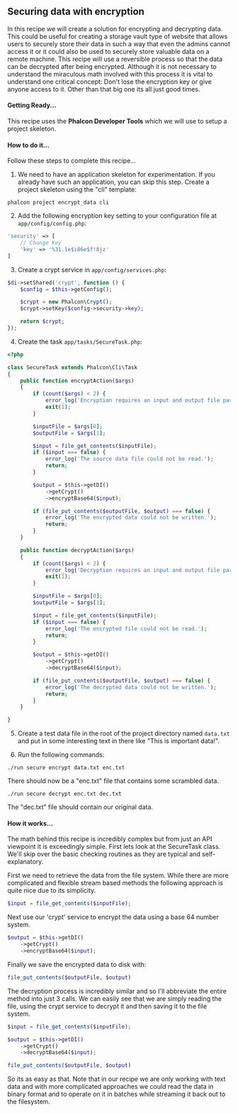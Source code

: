 
## Securing data with encryption

In this recipe we will create a solution for encrypting and decrypting data.  This could be useful for creating a storage vault type of website that allows users to securely store their data in such a way that even the admins cannot access it or it could also be used to securely store valuable data on a remote machine.  This recipe will use a reversible process so that the data can be decrypted after being encrypted.  Although it is not necessary to understand the miraculous math involved with this process it is vital to understand one critical concept: Don't lose the encryption key or give anyone access to it.  Other than that big one its all just good times.

#### Getting Ready...

This recipe uses the **Phalcon Developer Tools** which we will use to setup a project skeleton.

#### How to do it...
Follow these steps to complete this recipe…

1) We need to have an application skeleton for experimentation.  If you already have such an application, you can skip this step. Create a project skeleton using the "cli" template:

`phalcon project encrypt_data cli`

2) Add the following encryption key setting to your configuration file at `app/config/config.php`:

```php
'security' => [
    // Change Key
    'key' => '%31.1e$i86e$f!8jz'
]
```

3) Create a crypt service in `app/config/services.php`:

```php
$di->setShared('crypt', function () {
    $config = $this->getConfig();

    $crypt = new Phalcon\Crypt();
    $crypt->setKey($config->security->key);

    return $crypt;
});
```

4) Create the task `app/tasks/SecureTask.php`:

```php
<?php

class SecureTask extends Phalcon\Cli\Task
{
    public function encryptAction($args)
    {
        if (count($args) < 2) {
            error_log('Encryption requires an input and output file parameter.');
            exit(1);
        }

        $inputFile = $args[0];
        $outputFile = $args[1];

        $input = file_get_contents($inputFile);
        if ($input === false) {
            error_log('The source data file could not be read.');
            return;
        }

        $output = $this->getDI()
            ->getCrypt()
            ->encryptBase64($input);

        if (file_put_contents($outputFile, $output) === false) {
            error_log('The encrypted data could not be written.');
            return;
        }
    }

    public function decryptAction($args)
    {
        if (count($args) < 2) {
            error_log('Decryption requires an input and output file parameter.');
            exit(1);
        }

        $inputFile = $args[0];
        $outputFile = $args[1];

        $input = file_get_contents($inputFile);
        if ($input === false) {
            error_log('The encrypted file could not be read.');
            return;
        }

        $output = $this->getDI()
            ->getCrypt()
            ->decryptBase64($input);

        if (file_put_contents($outputFile, $output) === false) {
            error_log('The decrypted data could not be written.');
            return;
        }
    }

}
```

5) Create a test data file in the root of the project directory named `data.txt` and put in some interesting text in there like "This is important data!".

6) Run the following commands:

`./run secure encrypt data.txt enc.txt`

There should now be a "enc.txt" file that contains some scrambled data.

`./run secure decrypt enc.txt dec.txt`

The "dec.txt" file should contain our original data.

#### How it works...

The math behind this recipe is incredibly complex but from just an API viewpoint it is exceedingly simple.  First lets look at the SecureTask class.  We'll skip over the basic checking routines as they are typical and self-explanatory.

First we need to retrieve the data from the file system.  While there are more complicated and flexible stream based methods the following approach is quite nice due to its simplicity.

```php
$input = file_get_contents($inputFile);
```

Next use our 'crypt' service to encrypt the data using a base 64 number system.

```php
$output = $this->getDI()
    ->getCrypt()
    ->encryptBase64($input);
```

Finally we save the encrypted data to disk with:

```php
file_put_contents($outputFile, $output)
```

The decryption process is incredibly similar and so I'll abbreviate the entire method into just 3 calls.  We can easily see that we are simply reading the file, using the crypt service to decrypt it and then saving it to the file system.

```php
$input = file_get_contents($inputFile);

$output = $this->getDI()
    ->getCrypt()
    ->decryptBase64($input);

file_put_contents($outputFile, $output)
```

So its as easy as that.  Note that in our recipe we are only working with text data and with more complicated approaches we could read the data in binary format and to operate on it in batches while streaming it back out to the filesystem.

